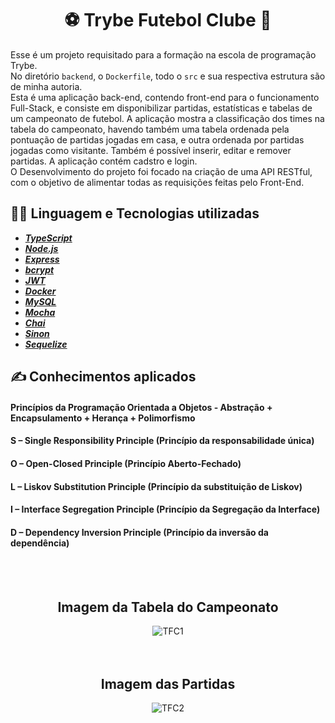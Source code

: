 # <div align="center">⚽ Trybe Futebol Clube 🥅</div>
Esse é um projeto requisitado para a formação na escola de programação Trybe.<br/>
No diretório `backend`, o `Dockerfile`, todo o `src` e sua respectiva estrutura são de minha autoria.<br/>
Esta é uma aplicação back-end, contendo front-end para o funcionamento Full-Stack, e consiste em disponibilizar partidas, estatísticas e tabelas de um campeonato de futebol. A aplicação mostra a classificação dos times na tabela do campeonato, havendo também uma tabela ordenada pela pontuação de partidas jogadas em casa, e outra ordenada por partidas jogadas como visitante. Também é possível inserir, editar e remover partidas. A aplicação contém cadstro e login.<br/>
O Desenvolvimento do projeto foi focado na criação de uma API RESTful, com o objetivo de alimentar todas as requisições feitas pelo Front-End. 

## 👨‍💻 Linguagem e Tecnologias utilizadas
- <i><b>[TypeScript](https://www.typescriptlang.org/)</b></i><br/>
- <i><b>[Node.js](https://nodejs.org/en)</b></i><br/>
- <i><b>[Express](https://expressjs.com/pt-br/)</b></i><br/>
- <i><b>[bcrypt](https://www.npmjs.com/package/bcrypt)</b></i><br/>
- <i><b>[JWT](https://jwt.io/)</b></i><br/>
- <i><b>[Docker](https://www.docker.com/)</b></i><br/>
- <i><b>[MySQL](https://www.mysql.com/)</b></i><br/>
- <i><b>[Mocha](https://mochajs.org/)</b></i><br/>
- <i><b>[Chai](https://www.chaijs.com/)</b></i><br/>
- <i><b>[Sinon](https://sinonjs.org/)</b></i><br/>
- <i><b>[Sequelize](https://sequelize.org/)</b></i><br/>

## ✍ Conhecimentos aplicados
#### Princípios da Programação Orientada a Objetos - Abstração + Encapsulamento + Herança + Polimorfismo
#### S – Single Responsibility Principle (Princípio da responsabilidade única)
#### O – Open-Closed Principle (Princípio Aberto-Fechado)
#### L – Liskov Substitution Principle (Princípio da substituição de Liskov)
#### I – Interface Segregation Principle (Princípio da Segregação da Interface)
#### D – Dependency Inversion Principle (Princípio da inversão da dependência)
</br>
</br>

## <div align="center">Imagem da Tabela do Campeonato</div>
<div align="center">
    <img src="https://github.com/RenanClaude/project-trybe-futebol-clube/assets/113383027/66dff8ad-058a-46c8-9cfd-8be19fc0c302" alt="TFC1" />
</div>
</br>
</br>

## <div align="center">Imagem das Partidas</div>
<div align="center">
    <img src="https://github.com/RenanClaude/project-trybe-futebol-clube/assets/113383027/d3728416-a47e-4b9d-8efe-3b21f6085ddf" alt="TFC2" />
</div>
